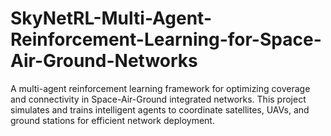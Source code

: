 # SkyNetRL-Multi-Agent-Reinforcement-Learning-for-Space-Air-Ground-Networks
A multi-agent reinforcement learning framework for optimizing coverage and connectivity in Space-Air-Ground integrated networks. This project simulates and trains intelligent agents to coordinate satellites, UAVs, and ground stations for efficient network deployment.

